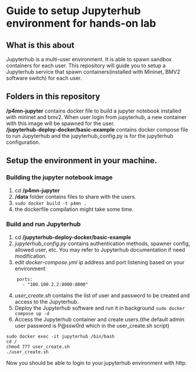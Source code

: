 # Guide to setup Jupyterhub environment for hands-on lab
## What is this about
Jupyterhub is a multi-user environment. It is able to spawn sandbox containers for each user. This repository will guide you to setup a Jupyterhub service that spawn containers(installed with Mininet, BMV2 software switch) for each user.

## Folders in this repository
**/p4mn-jupyter** contains docker file to build a jupyter notebook installed with mininet and bmv2. When user login from jupyterhub, a new container with this image will be spawned for the user.<br/>
**/jupyterhub-deploy-docker/basic-example** contains docker compose file to run Jupyterhub and the jupyterhub_config.py is for the jupyterhub configuration.<br/>

## Setup the environment in your machine.

### Building the jupyter notebook image 
1. cd **/p4mn-jupyter**
2. **/data** folder contains files to share with the users.
3. ```sudo docker build -t p4mn .```
4. the dockerfile compilation might take some time.

### Build and run Jupyterhub
1. cd **/jupyterhub-deploy-docker/basic-example**
2. *jupyterhub_config.py* contains authentication methods, spawner config, allowed user, etc. You may refer to Jupyterhub documentation if need modification.
3. edit *docker-compose.yml* ip address and port listening based on your environment
```
    ports:
      - "100.100.2.2:8000:8000"
```
4. *user_create.sh* contains the list of user and password to be created and access to the Jupyterhub.
5. Deploy the Jupyterhub software and run it in background ```sudo docker compose up -d```
6. Access the Jupyterhub container and create users.(the default admin user password is P@ssw0rd which in the user_create.sh script)
```
sudo docker exec -it jupyterhub /bin/bash
cd /
chmod 777 user_create.sh
./user_create.sh
```

Now you should be able to login to your jupyterhub environment with http.
